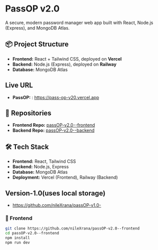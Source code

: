 # PassOP v2.0

A secure, modern password manager web app built with React, Node.js (Express), and MongoDB Atlas.

## 📦 Project Structure
- **Frontend:** React + Tailwind CSS, deployed on **Vercel**
- **Backend:** Node.js (Express), deployed on **Railway**
- **Database:** MongoDB Atlas

##  Live URL
- **PassOP:** : https://pass-op-v20.vercel.app

## 📂 Repositories
- **Frontend Repo:** [passOP-v2.0--frontend](https://github.com/nileXrana/passOP-v2.0--frontend)
- **Backend Repo:** [passOP-v2.0--backend](https://github.com/nileXrana/passOP-v2.0--backend)

## 🛠️ Tech Stack
- **Frontend:** React, Tailwind CSS
- **Backend:** Node.js, Express
- **Database:** MongoDB Atlas
- **Deployment:** Vercel (Frontend), Railway (Backend)

## Version-1.0(uses local storage) 
- https://github.com/nileXrana/passOP-v1.0-

### 🔹 Frontend
```bash
git clone https://github.com/nileXrana/passOP-v2.0--frontend
cd passOP-v2.0--frontend
npm install
npm run dev
